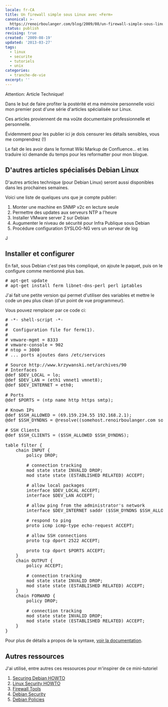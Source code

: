 ```yaml
---
locale: fr-CA
title: Un firewall simple sous Linux avec «Ferm»
canonical: >-
  https://renoirboulanger.com/blog/2009/08/un-firewall-simple-sous-linux-avec-ferm/
status: publish
revising: true
created: '2009-08-19'
updated: '2013-03-27'
tags:
  - linux
  - securite
  - tutoriels
  - unix
categories:
  - tranche-de-vie
excerpt: ''
---
```


Attention: Article Technique!

Dans le but de faire profiter la postérité et ma mémoire personnelle voici mon premier post d'une série d'articles spécialisée sur Linux.

Ces articles proviennent de ma voûte documentaire professionnelle et personnelle.

Évidemment pour les publier ici je dois censurer les détails sensibles, vous me comprendrez (!)

Le fait de les avoir dans le format Wiki Markup de Confluence... et les traduire ici demande du temps pour les reformatter pour mon blogue.
<h2>D'autres articles spécialisés Debian Linux</h2>
D'autres articles technique (pour Debian Linux) seront aussi disponibles dans les prochaines semaines.

Voici une liste de quelques uns que je compte publier:
<ol>
	<li>Monter une machine en SNMP v2c en lecture seule</li>
	<li>Permettre des updates aux serveurs NTP a l'heure</li>
	<li>Installer VMware server 2 sur Debian</li>
	<li>Augumenter le niveau de sécurité pour Infra Publique sous Debian</li>
	<li>Procédure configuration SYSLOG-NG vers un serveur de log</li>
</ol>
J

<!--more-->
<h2>Installer et configurer</h2>
En fait, sous Debian c'est pas très compliqué, on ajoute le paquet, puis on le configure comme mentionné plus bas.
<pre lang="bash"># apt-get update
# apt-get install ferm libnet-dns-perl perl iptables</pre>
J'ai fait une petite version qui permet d'utiliser des variables et mettre le code un peu plus clean (d'un point de vue programmeur).

Vous pouvez remplacer par ce code ci:
<pre lang="bash"># -*- shell-script -*-
#
#  Configuration file for ferm(1).
#
# vmware-mgmt = 8333
# vmware-console = 902
# ntop = 3000
# ... ports ajoutes dans /etc/services

# Source http://www.krzywanski.net/archives/90
# Interfaces
@def $DEV_LOCAL = lo;
@def $DEV_LAN = (eth1 vmnet1 vmnet8);
@def $DEV_INTERNET = eth0;

# Ports
@def $PORTS = (ntp name http https smtp);

# Known IPs
@def $SSH_ALLOWED = (69.159.234.55 192.168.2.1);
@def $SSH_DYNDNS = @resolve((somehost.renoirboulanger.com someotherhost.somenetwork.net));

# SSH Clients
@def $SSH_CLIENTS = ($SSH_ALLOWED $SSH_DYNDNS);

table filter {
    chain INPUT {
        policy DROP;

        # connection tracking
        mod state state INVALID DROP;
        mod state state (ESTABLISHED RELATED) ACCEPT;

        # allow local packages
        interface $DEV_LOCAL ACCEPT;
        interface $DEV_LAN ACCEPT;

        # allow ping from the administrator's network
        interface $DEV_INTERNET saddr ($SSH_DYNDNS $SSH_ALLOWED) proto icmp icmp-type echo-request ACCEPT;

        # respond to ping
        proto icmp icmp-type echo-request ACCEPT;

        # allow SSH connections
        proto tcp dport 2522 ACCEPT;

        proto tcp dport $PORTS ACCEPT;
    }
    chain OUTPUT {
        policy ACCEPT;

        # connection tracking
        mod state state INVALID DROP;
        mod state state (ESTABLISHED RELATED) ACCEPT;
    }
    chain FORWARD {
        policy DROP;

        # connection tracking
        mod state state INVALID DROP;
        mod state state (ESTABLISHED RELATED) ACCEPT;
    }
}</pre>
Pour plus de détails a propos de la syntaxe, <a href="http://ferm.foo-projects.org/download/2.0/ferm.html">voir la documentation</a>.
<h2>Autres ressources</h2>
J'ai utilisé, entre autres ces ressources pour m'inspirer de ce mini-tutoriel
<ol>
	<li><a href="http://www.debian.org/doc/manuals/securing-debian-howto">Securing Debian HOWTO</a></li>
	<li><a href="http://www.tldp.org/HOWTO/Security-HOWTO/">Linux Security HOWTO</a></li>
	<li><a href="http://www.cromwell-intl.com/security/security-firewall.html">Firewall Tools</a></li>
	<li><a href="http://www.debian.org/security/">Debian Security</a></li>
	<li><a href="http://www.debian.org/doc/debian-policy/">Debian Policies</a></li>
</ol>